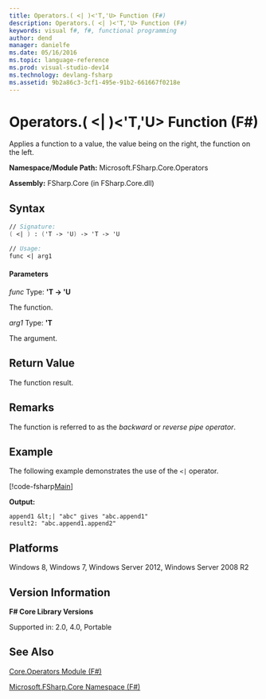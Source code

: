 ```yaml
---
title: Operators.( <| )<'T,'U> Function (F#)
description: Operators.( <| )<'T,'U> Function (F#)
keywords: visual f#, f#, functional programming
author: dend
manager: danielfe
ms.date: 05/16/2016
ms.topic: language-reference
ms.prod: visual-studio-dev14
ms.technology: devlang-fsharp
ms.assetid: 9b2a86c3-3cf1-495e-91b2-661667f0218e 
---
```


# Operators.( <| )<'T,'U> Function (F#)

Applies a function to a value, the value being on the right, the function on the left.

**Namespace/Module Path:** Microsoft.FSharp.Core.Operators

**Assembly:** FSharp.Core (in FSharp.Core.dll)


## Syntax

```fsharp
// Signature:
( <| ) : ('T -> 'U) -> 'T -> 'U

// Usage:
func <| arg1
```

#### Parameters
*func*
Type: **'T -&gt; 'U**


The function.


*arg1*
Type: **'T**


The argument.

## Return Value

The function result.

## Remarks

The function is referred to as the *backward* or *reverse pipe operator*.

## Example

The following example demonstrates the use of the `<|` operator.

[!code-fsharp[Main](../../../samples/snippets/fsoperators/snippet4.fs)]

**Output:**

```
append1 &lt;| "abc" gives "abc.append1"
result2: "abc.append1.append2"
```

## Platforms
Windows 8, Windows 7, Windows Server 2012, Windows Server 2008 R2

## Version Information
**F# Core Library Versions**

Supported in: 2.0, 4.0, Portable

## See Also
[Core.Operators Module &#40;F&#35;&#41;](Core.Operators-Module-%5BFSharp%5D.md)

[Microsoft.FSharp.Core Namespace &#40;F&#35;&#41;](Microsoft.FSharp.Core-Namespace-%5BFSharp%5D.md)